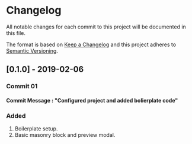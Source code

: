 # Changelog

All notable changes for each commit to this project will be documented in this file.

The format is based on [Keep a Changelog](http://keepachangelog.com/en/1.0.0/)
and this project adheres to [Semantic Versioning](http://semver.org/spec/v2.0.0.html).

## [0.1.0] - 2019-02-06

### Commit 01

#### Commit Message : "Configured project and added bolierplate code"

### Added

1. Boilerplate setup.
2. Basic masonry block and preview modal.
